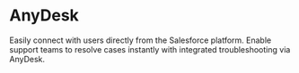 # AnyDesk
Easily connect with users directly from the Salesforce platform. Enable support teams to resolve cases instantly with integrated troubleshooting via AnyDesk.
